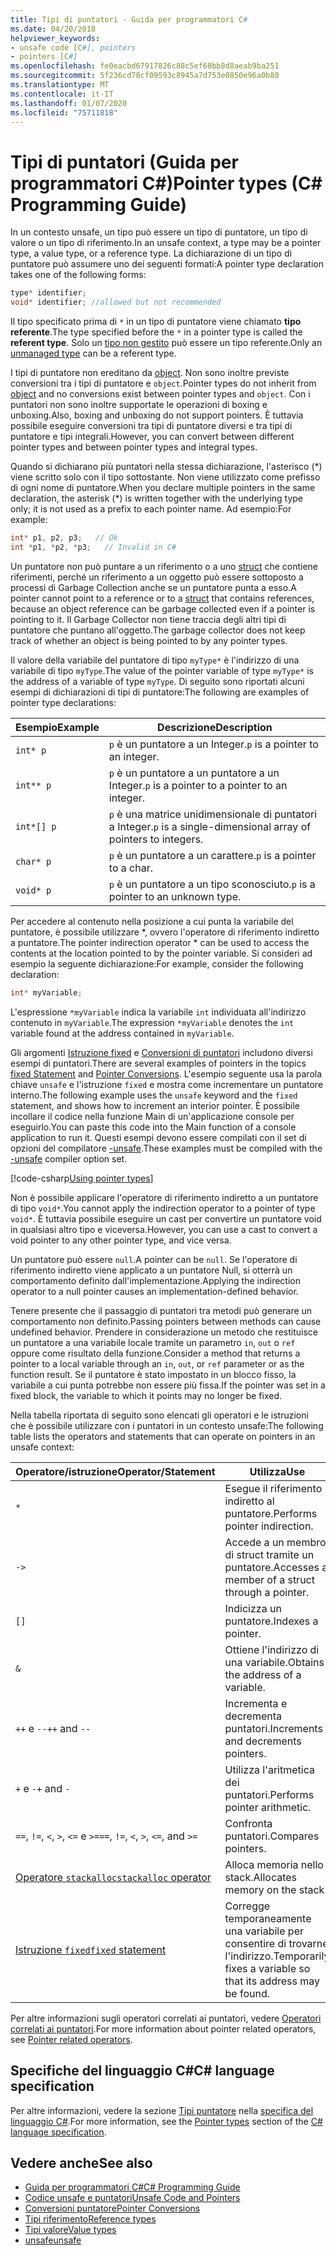 ```yaml
---
title: Tipi di puntatori - Guida per programmatori C#
ms.date: 04/20/2018
helpviewer_keywords:
- unsafe code [C#], pointers
- pointers [C#]
ms.openlocfilehash: fe0eacbd67917826c88c5ef68bb8d8aeab9ba251
ms.sourcegitcommit: 5f236cd78cf09593c8945a7d753e0850e96a0b80
ms.translationtype: MT
ms.contentlocale: it-IT
ms.lasthandoff: 01/07/2020
ms.locfileid: "75711818"
---
```

# <a name="pointer-types-c-programming-guide"></a><span data-ttu-id="d7701-102">Tipi di puntatori (Guida per programmatori C#)</span><span class="sxs-lookup"><span data-stu-id="d7701-102">Pointer types (C# Programming Guide)</span></span>

<span data-ttu-id="d7701-103">In un contesto unsafe, un tipo può essere un tipo di puntatore, un tipo di valore o un tipo di riferimento.</span><span class="sxs-lookup"><span data-stu-id="d7701-103">In an unsafe context, a type may be a pointer type, a value type, or a reference type.</span></span> <span data-ttu-id="d7701-104">La dichiarazione di un tipo di puntatore può assumere uno dei seguenti formati:</span><span class="sxs-lookup"><span data-stu-id="d7701-104">A pointer type declaration takes one of the following forms:</span></span>

``` csharp
type* identifier;
void* identifier; //allowed but not recommended
```

<span data-ttu-id="d7701-105">Il tipo specificato prima di `*` in un tipo di puntatore viene chiamato **tipo referente**.</span><span class="sxs-lookup"><span data-stu-id="d7701-105">The type specified before the `*` in a pointer type is called the **referent type**.</span></span> <span data-ttu-id="d7701-106">Solo un [tipo non gestito](../../language-reference/builtin-types/unmanaged-types.md) può essere un tipo referente.</span><span class="sxs-lookup"><span data-stu-id="d7701-106">Only an [unmanaged type](../../language-reference/builtin-types/unmanaged-types.md) can be a referent type.</span></span>

<span data-ttu-id="d7701-107">I tipi di puntatore non ereditano da [object](../../language-reference/builtin-types/reference-types.md). Non sono inoltre previste conversioni tra i tipi di puntatore e `object`.</span><span class="sxs-lookup"><span data-stu-id="d7701-107">Pointer types do not inherit from [object](../../language-reference/builtin-types/reference-types.md) and no conversions exist between pointer types and `object`.</span></span> <span data-ttu-id="d7701-108">Con i puntatori non sono inoltre supportate le operazioni di boxing e unboxing.</span><span class="sxs-lookup"><span data-stu-id="d7701-108">Also, boxing and unboxing do not support pointers.</span></span> <span data-ttu-id="d7701-109">È tuttavia possibile eseguire conversioni tra tipi di puntatore diversi e tra tipi di puntatore e tipi integrali.</span><span class="sxs-lookup"><span data-stu-id="d7701-109">However, you can convert between different pointer types and between pointer types and integral types.</span></span>

<span data-ttu-id="d7701-110">Quando si dichiarano più puntatori nella stessa dichiarazione, l'asterisco (\*) viene scritto solo con il tipo sottostante. Non viene utilizzato come prefisso di ogni nome di puntatore.</span><span class="sxs-lookup"><span data-stu-id="d7701-110">When you declare multiple pointers in the same declaration, the asterisk (\*) is written together with the underlying type only; it is not used as a prefix to each pointer name.</span></span> <span data-ttu-id="d7701-111">Ad esempio:</span><span class="sxs-lookup"><span data-stu-id="d7701-111">For example:</span></span>

```csharp
int* p1, p2, p3;   // Ok
int *p1, *p2, *p3;   // Invalid in C#
```

<span data-ttu-id="d7701-112">Un puntatore non può puntare a un riferimento o a uno [struct](../../language-reference/keywords/struct.md) che contiene riferimenti, perché un riferimento a un oggetto può essere sottoposto a processi di Garbage Collection anche se un puntatore punta a esso.</span><span class="sxs-lookup"><span data-stu-id="d7701-112">A pointer cannot point to a reference or to a [struct](../../language-reference/keywords/struct.md) that contains references, because an object reference can be garbage collected even if a pointer is pointing to it.</span></span> <span data-ttu-id="d7701-113">Il Garbage Collector non tiene traccia degli altri tipi di puntatore che puntano all'oggetto.</span><span class="sxs-lookup"><span data-stu-id="d7701-113">The garbage collector does not keep track of whether an object is being pointed to by any pointer types.</span></span>

<span data-ttu-id="d7701-114">Il valore della variabile del puntatore di tipo `myType*` è l'indirizzo di una variabile di tipo `myType`.</span><span class="sxs-lookup"><span data-stu-id="d7701-114">The value of the pointer variable of type `myType*` is the address of a variable of type `myType`.</span></span> <span data-ttu-id="d7701-115">Di seguito sono riportati alcuni esempi di dichiarazioni di tipi di puntatore:</span><span class="sxs-lookup"><span data-stu-id="d7701-115">The following are examples of pointer type declarations:</span></span>

|<span data-ttu-id="d7701-116">Esempio</span><span class="sxs-lookup"><span data-stu-id="d7701-116">Example</span></span>|<span data-ttu-id="d7701-117">Descrizione</span><span class="sxs-lookup"><span data-stu-id="d7701-117">Description</span></span>|
|-------------|-----------------|
|`int* p`|<span data-ttu-id="d7701-118">`p` è un puntatore a un Integer.</span><span class="sxs-lookup"><span data-stu-id="d7701-118">`p` is a pointer to an integer.</span></span>|
|`int** p`|<span data-ttu-id="d7701-119">`p` è un puntatore a un puntatore a un Integer.</span><span class="sxs-lookup"><span data-stu-id="d7701-119">`p` is a pointer to a pointer to an integer.</span></span>|
|`int*[] p`|<span data-ttu-id="d7701-120">`p` è una matrice unidimensionale di puntatori a Integer.</span><span class="sxs-lookup"><span data-stu-id="d7701-120">`p` is a single-dimensional array of pointers to integers.</span></span>|
|`char* p`|<span data-ttu-id="d7701-121">`p` è un puntatore a un carattere.</span><span class="sxs-lookup"><span data-stu-id="d7701-121">`p` is a pointer to a char.</span></span>|
|`void* p`|<span data-ttu-id="d7701-122">`p` è un puntatore a un tipo sconosciuto.</span><span class="sxs-lookup"><span data-stu-id="d7701-122">`p` is a pointer to an unknown type.</span></span>|

<span data-ttu-id="d7701-123">Per accedere al contenuto nella posizione a cui punta la variabile del puntatore, è possibile utilizzare \*, ovvero l'operatore di riferimento indiretto a puntatore.</span><span class="sxs-lookup"><span data-stu-id="d7701-123">The pointer indirection operator \* can be used to access the contents at the location pointed to by the pointer variable.</span></span> <span data-ttu-id="d7701-124">Si consideri ad esempio la seguente dichiarazione:</span><span class="sxs-lookup"><span data-stu-id="d7701-124">For example, consider the following declaration:</span></span>

```csharp
int* myVariable;
```

<span data-ttu-id="d7701-125">L'espressione `*myVariable` indica la variabile `int` individuata all'indirizzo contenuto in `myVariable`.</span><span class="sxs-lookup"><span data-stu-id="d7701-125">The expression `*myVariable` denotes the `int` variable found at the address contained in `myVariable`.</span></span>

<span data-ttu-id="d7701-126">Gli argomenti [Istruzione fixed](../../language-reference/keywords/fixed-statement.md) e [Conversioni di puntatori](./pointer-conversions.md) includono diversi esempi di puntatori.</span><span class="sxs-lookup"><span data-stu-id="d7701-126">There are several examples of pointers in the topics [fixed Statement](../../language-reference/keywords/fixed-statement.md) and [Pointer Conversions](./pointer-conversions.md).</span></span> <span data-ttu-id="d7701-127">L'esempio seguente usa la parola chiave `unsafe` e l'istruzione `fixed` e mostra come incrementare un puntatore interno.</span><span class="sxs-lookup"><span data-stu-id="d7701-127">The following example uses the `unsafe` keyword and the `fixed` statement, and shows how to increment an interior pointer.</span></span>  <span data-ttu-id="d7701-128">È possibile incollare il codice nella funzione Main di un'applicazione console per eseguirlo.</span><span class="sxs-lookup"><span data-stu-id="d7701-128">You can paste this code into the Main function of a console application to run it.</span></span> <span data-ttu-id="d7701-129">Questi esempi devono essere compilati con il set di opzioni del compilatore [-unsafe](../../language-reference/compiler-options/unsafe-compiler-option.md).</span><span class="sxs-lookup"><span data-stu-id="d7701-129">These examples must be compiled with the [-unsafe](../../language-reference/compiler-options/unsafe-compiler-option.md) compiler option set.</span></span>

[!code-csharp[Using pointer types](../../../../samples/snippets/csharp/keywords/FixedKeywordExamples.cs#5)]

<span data-ttu-id="d7701-130">Non è possibile applicare l'operatore di riferimento indiretto a un puntatore di tipo `void*`.</span><span class="sxs-lookup"><span data-stu-id="d7701-130">You cannot apply the indirection operator to a pointer of type `void*`.</span></span> <span data-ttu-id="d7701-131">È tuttavia possibile eseguire un cast per convertire un puntatore void in qualsiasi altro tipo e viceversa.</span><span class="sxs-lookup"><span data-stu-id="d7701-131">However, you can use a cast to convert a void pointer to any other pointer type, and vice versa.</span></span>

<span data-ttu-id="d7701-132">Un puntatore può essere `null`.</span><span class="sxs-lookup"><span data-stu-id="d7701-132">A pointer can be `null`.</span></span> <span data-ttu-id="d7701-133">Se l'operatore di riferimento indiretto viene applicato a un puntatore Null, si otterrà un comportamento definito dall'implementazione.</span><span class="sxs-lookup"><span data-stu-id="d7701-133">Applying the indirection operator to a null pointer causes an implementation-defined behavior.</span></span>

<span data-ttu-id="d7701-134">Tenere presente che il passaggio di puntatori tra metodi può generare un comportamento non definito.</span><span class="sxs-lookup"><span data-stu-id="d7701-134">Passing pointers between methods can cause undefined behavior.</span></span> <span data-ttu-id="d7701-135">Prendere in considerazione un metodo che restituisce un puntatore a una variabile locale tramite un parametro `in`, `out` o `ref` oppure come risultato della funzione.</span><span class="sxs-lookup"><span data-stu-id="d7701-135">Consider a method that returns a pointer to a local variable through an `in`, `out`, or `ref` parameter or as the function result.</span></span> <span data-ttu-id="d7701-136">Se il puntatore è stato impostato in un blocco fisso, la variabile a cui punta potrebbe non essere più fissa.</span><span class="sxs-lookup"><span data-stu-id="d7701-136">If the pointer was set in a fixed block, the variable to which it points may no longer be fixed.</span></span>

<span data-ttu-id="d7701-137">Nella tabella riportata di seguito sono elencati gli operatori e le istruzioni che è possibile utilizzare con i puntatori in un contesto unsafe:</span><span class="sxs-lookup"><span data-stu-id="d7701-137">The following table lists the operators and statements that can operate on pointers in an unsafe context:</span></span>

|<span data-ttu-id="d7701-138">Operatore/istruzione</span><span class="sxs-lookup"><span data-stu-id="d7701-138">Operator/Statement</span></span>|<span data-ttu-id="d7701-139">Utilizza</span><span class="sxs-lookup"><span data-stu-id="d7701-139">Use</span></span>|
|-------------------------|---------|
|`*`|<span data-ttu-id="d7701-140">Esegue il riferimento indiretto al puntatore.</span><span class="sxs-lookup"><span data-stu-id="d7701-140">Performs pointer indirection.</span></span>|
|`->`|<span data-ttu-id="d7701-141">Accede a un membro di struct tramite un puntatore.</span><span class="sxs-lookup"><span data-stu-id="d7701-141">Accesses a member of a struct through a pointer.</span></span>|
|`[]`|<span data-ttu-id="d7701-142">Indicizza un puntatore.</span><span class="sxs-lookup"><span data-stu-id="d7701-142">Indexes a pointer.</span></span>|
|`&`|<span data-ttu-id="d7701-143">Ottiene l'indirizzo di una variabile.</span><span class="sxs-lookup"><span data-stu-id="d7701-143">Obtains the address of a variable.</span></span>|
|<span data-ttu-id="d7701-144">`++` e `--`</span><span class="sxs-lookup"><span data-stu-id="d7701-144">`++` and `--`</span></span>|<span data-ttu-id="d7701-145">Incrementa e decrementa puntatori.</span><span class="sxs-lookup"><span data-stu-id="d7701-145">Increments and decrements pointers.</span></span>|
|<span data-ttu-id="d7701-146">`+` e `-`</span><span class="sxs-lookup"><span data-stu-id="d7701-146">`+` and `-`</span></span>|<span data-ttu-id="d7701-147">Utilizza l'aritmetica dei puntatori.</span><span class="sxs-lookup"><span data-stu-id="d7701-147">Performs pointer arithmetic.</span></span>|
|<span data-ttu-id="d7701-148">`==`, `!=`, `<`, `>`, `<=` e `>=`</span><span class="sxs-lookup"><span data-stu-id="d7701-148">`==`, `!=`, `<`, `>`, `<=`, and `>=`</span></span>|<span data-ttu-id="d7701-149">Confronta puntatori.</span><span class="sxs-lookup"><span data-stu-id="d7701-149">Compares pointers.</span></span>|
|[<span data-ttu-id="d7701-150">Operatore `stackalloc`</span><span class="sxs-lookup"><span data-stu-id="d7701-150">`stackalloc` operator</span></span>](../../language-reference/operators/stackalloc.md)|<span data-ttu-id="d7701-151">Alloca memoria nello stack.</span><span class="sxs-lookup"><span data-stu-id="d7701-151">Allocates memory on the stack.</span></span>|
|[<span data-ttu-id="d7701-152">Istruzione `fixed`</span><span class="sxs-lookup"><span data-stu-id="d7701-152">`fixed` statement</span></span>](../../language-reference/keywords/fixed-statement.md)|<span data-ttu-id="d7701-153">Corregge temporaneamente una variabile per consentire di trovarne l'indirizzo.</span><span class="sxs-lookup"><span data-stu-id="d7701-153">Temporarily fixes a variable so that its address may be found.</span></span>|

<span data-ttu-id="d7701-154">Per altre informazioni sugli operatori correlati ai puntatori, vedere [Operatori correlati ai puntatori](../../language-reference/operators/pointer-related-operators.md).</span><span class="sxs-lookup"><span data-stu-id="d7701-154">For more information about pointer related operators, see [Pointer related operators](../../language-reference/operators/pointer-related-operators.md).</span></span>

## <a name="c-language-specification"></a><span data-ttu-id="d7701-155">Specifiche del linguaggio C#</span><span class="sxs-lookup"><span data-stu-id="d7701-155">C# language specification</span></span>

<span data-ttu-id="d7701-156">Per altre informazioni, vedere la sezione [Tipi puntatore](~/_csharplang/spec/unsafe-code.md#pointer-types) nella [specifica del linguaggio C#](~/_csharplang/spec/introduction.md).</span><span class="sxs-lookup"><span data-stu-id="d7701-156">For more information, see the [Pointer types](~/_csharplang/spec/unsafe-code.md#pointer-types) section of the [C# language specification](~/_csharplang/spec/introduction.md).</span></span>

## <a name="see-also"></a><span data-ttu-id="d7701-157">Vedere anche</span><span class="sxs-lookup"><span data-stu-id="d7701-157">See also</span></span>

- [<span data-ttu-id="d7701-158">Guida per programmatori C#</span><span class="sxs-lookup"><span data-stu-id="d7701-158">C# Programming Guide</span></span>](../index.md)
- [<span data-ttu-id="d7701-159">Codice unsafe e puntatori</span><span class="sxs-lookup"><span data-stu-id="d7701-159">Unsafe Code and Pointers</span></span>](index.md)
- [<span data-ttu-id="d7701-160">Conversioni puntatore</span><span class="sxs-lookup"><span data-stu-id="d7701-160">Pointer Conversions</span></span>](pointer-conversions.md)
- [<span data-ttu-id="d7701-161">Tipi riferimento</span><span class="sxs-lookup"><span data-stu-id="d7701-161">Reference types</span></span>](../../language-reference/keywords/reference-types.md)
- [<span data-ttu-id="d7701-162">Tipi valore</span><span class="sxs-lookup"><span data-stu-id="d7701-162">Value types</span></span>](../../language-reference/keywords/value-types.md)
- [<span data-ttu-id="d7701-163">unsafe</span><span class="sxs-lookup"><span data-stu-id="d7701-163">unsafe</span></span>](../../language-reference/keywords/unsafe.md)
